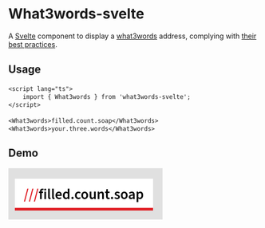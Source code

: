 # What3words-svelte

A [Svelte](https://svelte.dev/) component to display a [what3words](https://what3words.com/) address, complying with [their best practices](https://developer.what3words.com/design/formatting-best-practice).

## Usage

```svelte
<script lang="ts">
	import { What3words } from 'what3words-svelte';
</script>

<What3words>filled.count.soap</What3words>
<What3words>your.three.words</What3words>
```

## Demo

![](.github/assets/demo.png)

